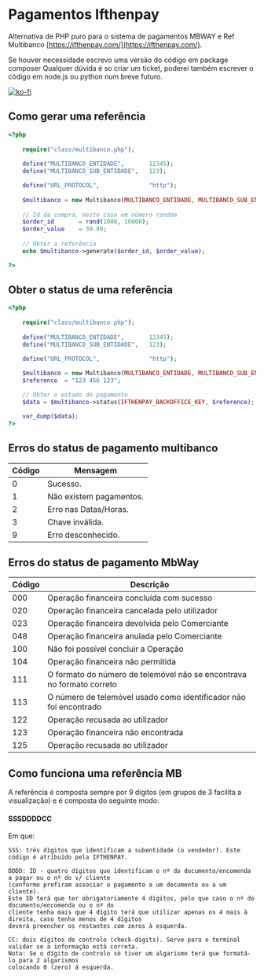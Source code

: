 # Pagamentos Ifthenpay
Alternativa de PHP puro para o sistema de pagamentos MBWAY e Ref Multibanco [https://ifthenpay.com/](https://ifthenpay.com/).

Se houver necessidade escrevo uma versão do código em package composer
Qualquer dúvida é so criar um ticket, poderei também escrever o código em node.js ou python num breve futuro.

[![ko-fi](https://ko-fi.com/img/githubbutton_sm.svg)](https://ko-fi.com/Y8Y14FZMA)

## Como gerar uma referência

```php
<?php
    
    require("class/multibanco.php");
    
    define("MULTIBANCO_ENTIDADE",       12345);
    define("MULTIBANCO_SUB_ENTIDADE",   123);

    define("URL_PROTOCOL",              "http");
    
    $multibanco = new Multibanco(MULTIBANCO_ENTIDADE, MULTIBANCO_SUB_ENTIDADE, URL_PROTOCOL);
    
    // Id da compra, neste caso um número random
    $order_id       = rand(1000, 10000);
    $order_value    = 39.99; 
    
    // Obter a referência
    echo $multibanco->generate($order_id, $order_value);

?>
```

## Obter o status de uma referência

```php
<?php
    
    require("class/multibanco.php");
    
    define("MULTIBANCO_ENTIDADE",       12345);
    define("MULTIBANCO_SUB_ENTIDADE",   123);

    define("URL_PROTOCOL",              "http");
    
    $multibanco = new Multibanco(MULTIBANCO_ENTIDADE, MULTIBANCO_SUB_ENTIDADE, URL_PROTOCOL);
    $reference  = "123 456 123";

    // Obter o estado do pagamento
    $data = $multibanco->status(IFTHENPAY_BACKOFFICE_KEY, $reference);

    var_dump($data);
?>
```

## Erros do status de pagamento multibanco

| Código | Mensagem |
| --- | --- |
| 0 | Sucesso.|
| 1 | Não existem pagamentos.|
| 2 | Erro nas Datas/Horas.|
| 3 | Chave inválida.|
| 9 | Erro desconhecido.|

## Erros do status de pagamento MbWay

| Código | Descrição |
| --- | --- |
| 000 | Operação financeira concluída com sucesso |
| 020 | Operação financeira cancelada pelo utilizador |
| 023 | Operação financeira devolvida pelo Comerciante |
| 048 | Operação financeira anulada pelo Comerciante |
| 100 | Não foi possível concluir a Operação |
| 104 | Operação financeira não permitida |
| 111 | O formato do número de telemóvel não se encontrava no formato correto |
| 113 | O número de telemóvel usado como identificador não foi encontrado |
| 122 | Operação recusada ao utilizador |
| 123 | Operação financeira não encontrada |
| 125 | Operação recusada ao utilizador |

## Como funciona uma referência MB 
A referência é composta sempre por 9 dígitos (em grupos de 3 facilita a visualização) e é composta do seguinte modo:

#### SSSDDDDCC

Em que:

```
SSS: três dígitos que identificam a subentidade (o vendedor). Este código é atribuído pela IFTHENPAY.
```

```
DDDD: ID - quatro dígitos que identificam o nº do documento/encomenda a pagar ou o nº do v/ cliente 
(conforme prefiram associar o pagamento a um documento ou a um cliente). 
Este ID terá que ter obrigatoriamente 4 dígitos, pelo que caso o nº do documento/encomenda ou o nº do 
cliente tenha mais que 4 dígito terá que utilizar apenas os 4 mais à direita, caso tenha menos de 4 dígitos
deverá preencher os restantes com zeros à esquerda.
```


```
CC: dois dígitos de controlo (check-digits). Serve para o terminal validar se a informação está correta. 
Nota: Se o dígito de controlo só tiver um algarismo terá que formatá-lo para 2 algarismos
colocando 0 (zero) á esquerda.
```
